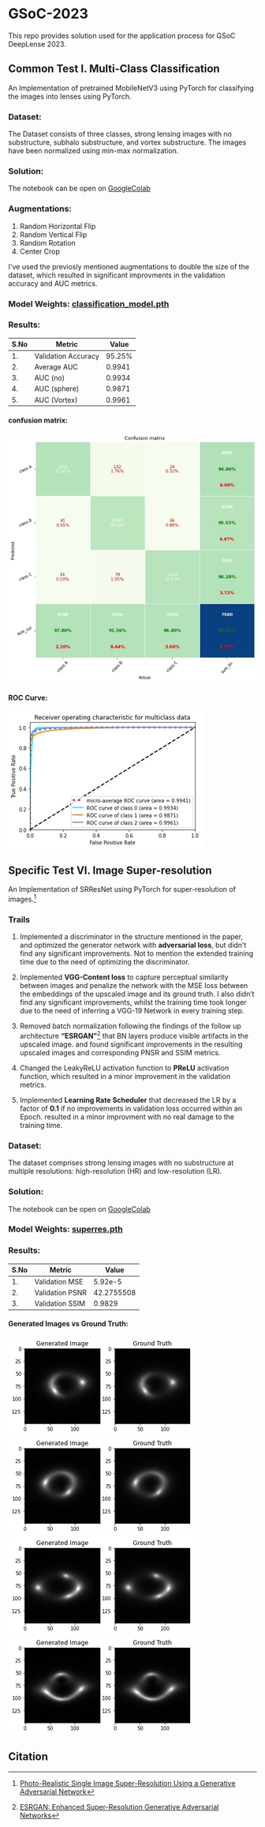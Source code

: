 # __GSoC-2023__

This repo provides solution used for the application process for GSoC DeepLense 2023. <br>


## __Common Test I. Multi-Class Classification__

An Implementation of pretrained MobileNetV3 using PyTorch for classifying the images into lenses using PyTorch.

### **Dataset**:
The Dataset consists of three classes, strong lensing images with no substructure, subhalo substructure, and vortex substructure. The images have been normalized using min-max normalization.

### **Solution**:
The notebook can be open on [GoogleColab](https://colab.research.google.com/drive/1lJTy1PWsbkNAykuz6oRYMKkvjbqJKis-?usp=sharing)

### **Augmentations**:

1. Random Horizontal Flip
2. Random Vertical Flip
3. Random Rotation
4. Center Crop

I've used the previosly mentioned augmentations to double the size of the dataset, which resulted in significant improvments in the validation accuracy and AUC metrics.

### **Model Weights**: [classification_model.pth](/weights/classification_model.pth)



### **Results**:

| S.No | Metric              | Value  |
| ---- | ------------------- | ------ |
| 1.   | Validation Accuracy | 95.25% |
| 2.   | Average AUC         | 0.9941 |
| 3.   | AUC (no)            | 0.9934 |
| 4.   | AUC (sphere)        | 0.9871 |
| 5.   | AUC (Vortex)        | 0.9961 |

#### **confusion matrix**:

<img src="images/confusion_matrix.jpg">

#### **ROC Curve**:

<img src="images/ROC_Curve.jpg">

<br>

## __Specific Test VI. Image Super-resolution__

An Implementation of SRResNet using PyTorch for super-resolution of images.[^1]

### Trails

1. Implemented a discriminator in the structure mentioned in the paper, and optimized the generator network with **adversarial loss**, but didn’t find any significant improvements. Not to mention the extended training time due to the need of optimizing the discriminator.

2. Implemented **VGG-Content loss** to capture perceptual similarity between images and penalize the network with the MSE loss between the embeddings of the upscaled image and its ground truth. I also didn’t find any significant improvements, whilst the training time took longer due to the need of inferring a VGG-19 Network in every training step.

3. Removed batch normalization following the findings of the follow up architecture **“ESRGAN”**[^2] that BN layers produce visible artifacts in the upscaled image. and found significant improvements in the resulting upscaled images and corresponding PNSR and SSIM metrics.

4. Changed the LeakyReLU activation function to **PReLU** activation function, which resulted in a minor improvement in the validation metrics.

5. Implemented **Learning Rate Scheduler** that decreased the LR by a factor of **0.1** if no improvements in validation loss occurred within an Epoch. resulted in a minor improvment with no real damage to the training time.

### **Dataset**:
The dataset comprises strong lensing images with no substructure at multiple resolutions: high-resolution (HR) and low-resolution (LR).

### **Solution**:
The notebook can be open on [GoogleColab](https://colab.research.google.com/drive/1UOhPnVv-YDzBvhI5va-PipOj3BV9LHMT?usp=sharing)


### **Model Weights**: [superres.pth](/weights/superres.pth)

### **Results**:
| S.No | Metric          | Value    |
| ---- | --------------- | -------- |
| 1.   | Validation MSE  | 5.92e-5  |
| 2.   | Validation PSNR | 42.2755508  |
| 3.   | Validation SSIM | 0.9829  |  

#### **Generated Images vs Ground Truth**:
![1.png](images/1.png)
![2.png](images/2.png)
![3.png](images/3.png)
![4.png](images/4.png)
## __Citation__


[^1]: [Photo-Realistic Single Image Super-Resolution Using a Generative Adversarial Network](https://arxiv.org/abs/1609.04802)
[^2]: [ESRGAN: Enhanced Super-Resolution Generative Adversarial Networks](https://arxiv.org/abs/1809.00219)

